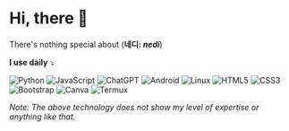 # Hi, there 👋

There's nothing special about (**네디: _nedi_**)

**I use daily** ⤵

![Python](https://img.shields.io/badge/Python-3670a0?style=flat&logo=python&logoColor=ffdd54)
![JavaScript](https://img.shields.io/badge/JavaScript-f7df1e.svg?style=flat&logo=javascript&logoColor=black)
![ChatGPT](https://img.shields.io/badge/ChatGPT-74aa9c?style=flat&logo=openai&logoColor=white)
![Android](https://img.shields.io/badge/Android-3ddc84?style=flat&logo=android&logoColor=white)
![Linux](https://img.shields.io/badge/Linux-antiquewhite?style=flat&logo=linux&logoColor=fcbd00)
![HTML5](https://img.shields.io/badge/HTML5-e34f26.svg?style=flat&logo=html5&logoColor=white)
![CSS3](https://img.shields.io/badge/CSS3-1572b6.svg?style=flat&logo=css3&logoColor=white)
![Bootstrap](https://img.shields.io/badge/Bootstrap-8511fa.svg?style=flat&logo=bootstrap&logoColor=white)
![Canva](https://img.shields.io/badge/Canva-00c4cc.svg?style=flat&logo=Canva&logoColor=white)
![Termux](https://img.shields.io/badge/Termux-2d3d4d.svg?style=flat&logoColor=white)

_Note: The above technology does not show my level of expertise or anything like that._
